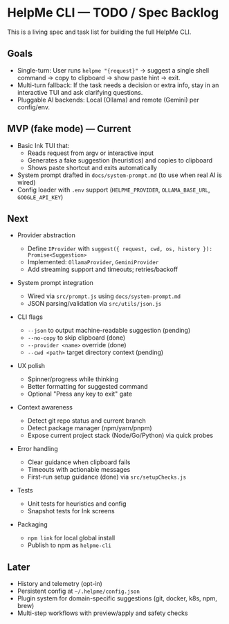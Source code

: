 # HelpMe CLI — TODO / Spec Backlog

This is a living spec and task list for building the full HelpMe CLI.

## Goals

- Single-turn: User runs `helpme "{request}"` → suggest a single shell command → copy to clipboard → show paste hint → exit.
- Multi-turn fallback: If the task needs a decision or extra info, stay in an interactive TUI and ask clarifying questions.
- Pluggable AI backends: Local (Ollama) and remote (Gemini) per config/env.

## MVP (fake mode) — Current

- Basic Ink TUI that:
  - Reads request from argv or interactive input
  - Generates a fake suggestion (heuristics) and copies to clipboard
  - Shows paste shortcut and exits automatically
- System prompt drafted in `docs/system-prompt.md` (to use when real AI is wired)
- Config loader with `.env` support (`HELPME_PROVIDER`, `OLLAMA_BASE_URL`, `GOOGLE_API_KEY`)

## Next

- Provider abstraction
  - Define `IProvider` with `suggest({ request, cwd, os, history }): Promise<Suggestion>`
  - Implemented: `OllamaProvider`, `GeminiProvider`
  - Add streaming support and timeouts; retries/backoff

- System prompt integration
  - Wired via `src/prompt.js` using `docs/system-prompt.md`
  - JSON parsing/validation via `src/utils/json.js`

- CLI flags
  - `--json` to output machine-readable suggestion (pending)
  - `--no-copy` to skip clipboard (done)
  - `--provider <name>` override (done)
  - `--cwd <path>` target directory context (pending)

- UX polish
  - Spinner/progress while thinking
  - Better formatting for suggested command
  - Optional "Press any key to exit" gate

- Context awareness
  - Detect git repo status and current branch
  - Detect package manager (npm/yarn/pnpm)
  - Expose current project stack (Node/Go/Python) via quick probes

- Error handling
  - Clear guidance when clipboard fails
  - Timeouts with actionable messages
  - First-run setup guidance (done) via `src/setupChecks.js`

- Tests
  - Unit tests for heuristics and config
  - Snapshot tests for Ink screens

- Packaging
  - `npm link` for local global install
  - Publish to npm as `helpme-cli`

## Later

- History and telemetry (opt-in)
- Persistent config at `~/.helpme/config.json`
- Plugin system for domain-specific suggestions (git, docker, k8s, npm, brew)
- Multi-step workflows with preview/apply and safety checks


